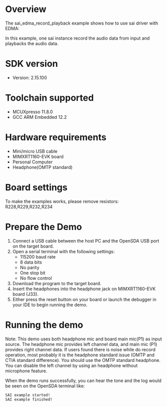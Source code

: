 Overview
========
The sai_edma_record_playback example shows how to use sai driver with EDMA:

In this example, one sai instance record the audio data from input and playbacks the audio data.

SDK version
===========
- Version: 2.15.100

Toolchain supported
===================
- MCUXpresso  11.8.0
- GCC ARM Embedded  12.2

Hardware requirements
=====================
- Mini/micro USB cable
- MIMXRT1160-EVK board
- Personal Computer
- Headphone(OMTP standard)

Board settings
==============
To make the examples works, please remove resistors:
R228,R229,R232,R234

Prepare the Demo
================
1.  Connect a USB cable between the host PC and the OpenSDA USB port on the target board.
2.  Open a serial terminal with the following settings:
    - 115200 baud rate
    - 8 data bits
    - No parity
    - One stop bit
    - No flow control
3.  Download the program to the target board.
4. Insert the headphones into the headphone jack on MIMXRT1160-EVK board (J33).
5. Either press the reset button on your board or launch the debugger in your IDE to begin running the demo.

Running the demo
================
Note: This demo uses both headphone mic and board main mic(P1) as input source. The headphone mic provides left
channel data, and main mic (P1) provides right channel data. If users found there is noise while do record operation,
most probably it is the headphone standard issue (OMTP and CTIA standard difference). You should use the OMTP
standard headphone. You can disable the left channel by using an headphone without microphone feature.

When the demo runs successfully, you can hear the tone and the log would be seen on the OpenSDA terminal like:

~~~~~~~~~~~~~~~~~~~
SAI example started!
SAI example finished!
 ~~~~~~~~~~~~~~~~~~~
